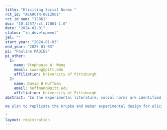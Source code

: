 ```yaml
---
title: "Eliciting Social Norms "
rct_id: "AEARCTR-0012061"
rct_id_num: "12061"
doi: "10.1257/rct.12061-1.0"
date: "2024-01-01"
status: "in_development"
jel: ""
start_year: "2024-01-03"
end_year: "2025-01-03"
pi: "Pauline MADIES"
pi_other:
  1:
    name: Stephanie W  Wang
    email: swwang@pitt.edu
    affiliation: University of Pittsburgh
  2:
    name: David B Huffman
    email: huffmand@pitt.edu
    affiliation: University of Pittsburgh
abstract: "In the experimental literature, social norms are identified by using the method developed by Krupka and Weber (2013).
We plan to replicate the Krupka and Weber experimental design for eliciting social norms using coordination games with simple modifications to test whether these modifications lead to similar or different elicited norms.
"
layout: registration
---
```


